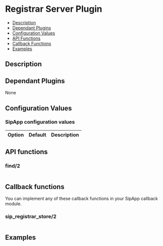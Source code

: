 # Registrar Server Plugin

* [Description](#description)
* [Dependant Plugins](#dependant-plugins)
* [Configuration Values](#configuration-values)
* [API Functions](#api-functions)
* [Callback Functions](#callback-functions)
* [Examples](#examples)



## Description



## Dependant Plugins

None


## Configuration Values

### SipApp configuration values

Option|Default|Description
---|---|---


## API functions

### find/2

```erlang
```



## Callback functions

You can implement any of these callback functions in your SipApp callback module.

### sip_registrar_store/2

```erlang
```

## Examples

